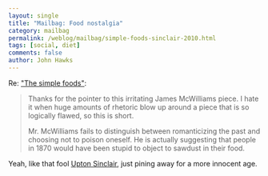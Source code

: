 ```yaml
---
layout: single 
title: "Mailbag: Food nostalgia" 
category: mailbag
permalink: /weblog/mailbag/simple-foods-sinclair-2010.html
tags: [social, diet] 
comments: false 
author: John Hawks 
---
```


Re: <a href="http://johnhawks.net/node/2505">"The simple foods"</a>: 

<blockquote>Thanks for the pointer to this irritating James McWilliams piece.  I hate it when huge amounts of rhetoric blow up around a piece that is so logically flawed, so this is short. 
 
Mr. McWilliams fails to distinguish between romanticizing the past and choosing not to poison oneself. He is actually suggesting that people in 1870 would have been stupid to object to sawdust in their food.</blockquote>

Yeah, like that fool <a href="http://en.wikipedia.org/wiki/Upton_Sinclair">Upton Sinclair</a>, just pining away for a more innocent age. 

